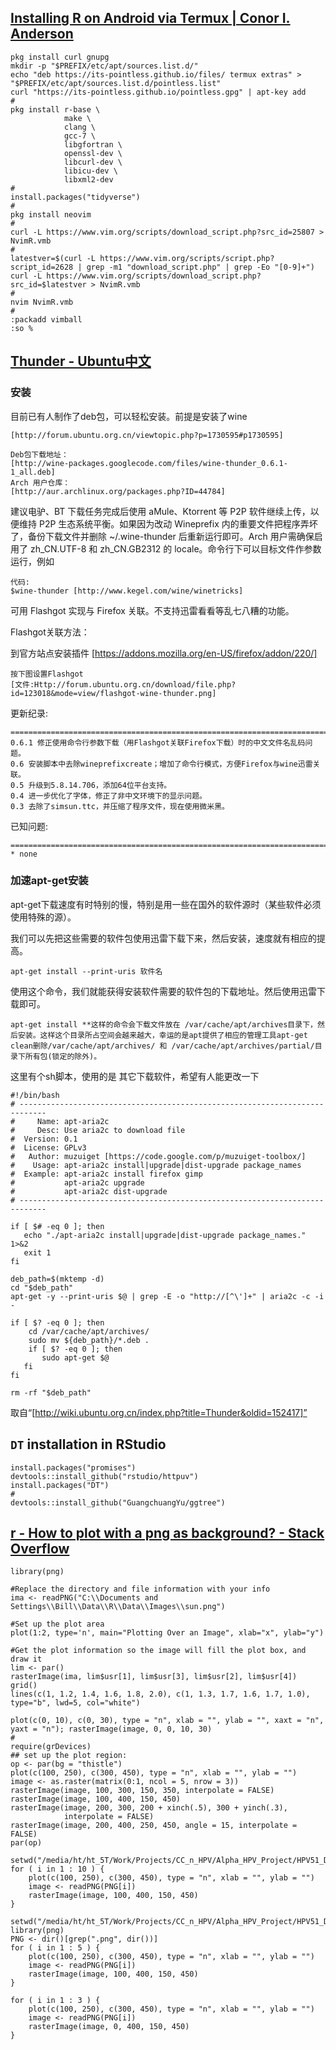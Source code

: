 ## [Installing R on Android via Termux | Conor I. Anderson](https://conr.ca/post/installing-r-on-android-via-termux/)

```
pkg install curl gnupg
mkdir -p "$PREFIX/etc/apt/sources.list.d/"
echo "deb https://its-pointless.github.io/files/ termux extras" > "$PREFIX/etc/apt/sources.list.d/pointless.list"
curl "https://its-pointless.github.io/pointless.gpg" | apt-key add
#
pkg install r-base \
            make \
            clang \
            gcc-7 \
            libgfortran \
            openssl-dev \
            libcurl-dev \
            libicu-dev \
            libxml2-dev
#
install.packages("tidyverse")
#
pkg install neovim
#
curl -L https://www.vim.org/scripts/download_script.php?src_id=25807 > NvimR.vmb
#
latestver=$(curl -L https://www.vim.org/scripts/script.php?script_id=2628 | grep -m1 "download_script.php" | grep -Eo "[0-9]+")
curl -L https://www.vim.org/scripts/download_script.php?src_id=$latestver > NvimR.vmb
#
nvim NvimR.vmb
#
:packadd vimball
:so %
```

## [Thunder - Ubuntu中文](http://wiki.ubuntu.org.cn/Thunder)

### 安装 

目前已有人制作了deb包，可以轻松安装。前提是安装了wine 

    [http://forum.ubuntu.org.cn/viewtopic.php?p=1730595#p1730595]

    Deb包下载地址：
    [http://wine-packages.googlecode.com/files/wine-thunder_0.6.1-1_all.deb]
    Arch 用户仓库：
    [http://aur.archlinux.org/packages.php?ID=44784]
    

建议电驴、BT 下载任务完成后使用 aMule、Ktorrent 等 P2P 软件继续上传，以便维持 P2P 生态系统平衡。如果因为改动 Wineprefix 内的重要文件把程序弄坏了，备份下载文件并删除 ~/.wine-thunder 后重新运行即可。Arch 用户需确保启用了 zh_CN.UTF-8 和 zh_CN.GB2312 的 locale。命令行下可以目标文件作参数运行，例如 

    代码:
    $wine-thunder [http://www.kegel.com/wine/winetricks]
    

可用 Flashgot 实现与 Firefox 关联。不支持迅雷看看等乱七八糟的功能。 

Flashgot关联方法： 

到官方站点安装插件 [https://addons.mozilla.org/en-US/firefox/addon/220/]

    按下图设置Flashgot
    [文件:Http://forum.ubuntu.org.cn/download/file.php?id=123018&mode=view/flashgot-wine-thunder.png]
    

更新纪录: 

    =======================================================================
    0.6.1 修正使用命令行参数下载（用Flashgot关联Firefox下载）时的中文文件名乱码问题。
    0.6 安装脚本中去除wineprefixcreate；增加了命令行模式，方便Firefox与wine迅雷关联。
    0.5 升级到5.8.14.706，添加64位平台支持。
    0.4 进一步优化了字体，修正了非中文环境下的显示问题。
    0.3 去除了simsun.ttc，并压缩了程序文件，现在使用微米黑。
    

已知问题: 

    =======================================================================
    * none
    

### 加速apt-get安装 

apt-get下载速度有时特别的慢，特别是用一些在国外的软件源时（某些软件必须使用特殊的源）。 

我们可以先把这些需要的软件包使用迅雷下载下来，然后安装，速度就有相应的提高。 

    apt-get install --print-uris 软件名
    

使用这个命令，我们就能获得安装软件需要的软件包的下载地址。然后使用迅雷下载即可。 

    apt-get install **这样的命令会下载文件放在 /var/cache/apt/archives目录下，然后安装。这样这个目录所占空间会越来越大，幸运的是apt提供了相应的管理工具apt-get clean删除/var/cache/apt/archives/ 和 /var/cache/apt/archives/partial/目录下所有包(锁定的除外)。
    

这里有个sh脚本，使用的是 其它下载软件，希望有人能更改一下 

    #!/bin/bash
    # ----------------------------------------------------------------------------
    #     Name: apt-aria2c
    #     Desc: Use aria2c to download file 
    #  Version: 0.1
    #  License: GPLv3
    #   Author: muzuiget [https://code.google.com/p/muzuiget-toolbox/]
    #    Usage: apt-aria2c install|upgrade|dist-upgrade package_names
    #  Example: apt-aria2c install firefox gimp
    #           apt-aria2c upgrade
    #           apt-aria2c dist-upgrade
    # ---------------------------------------------------------------------------- 
    
    if [ $# -eq 0 ]; then
       echo "./apt-aria2c install|upgrade|dist-upgrade package_names." 1>&2
       exit 1
    fi
    
    deb_path=$(mktemp -d)
    cd "$deb_path"
    apt-get -y --print-uris $@ | grep -E -o "http://[^\']+" | aria2c -c -i -
    
    if [ $? -eq 0 ]; then
        cd /var/cache/apt/archives/
        sudo mv ${deb_path}/*.deb .
        if [ $? -eq 0 ]; then
           sudo apt-get $@
       fi
    fi
    
    rm -rf "$deb_path"
    

取自“[http://wiki.ubuntu.org.cn/index.php?title=Thunder&oldid=152417]”

## `DT` installation in RStudio

```
install.packages("promises")
devtools::install_github("rstudio/httpuv")
install.packages("DT")
#
devtools::install_github("GuangchuangYu/ggtree")
```
## [r - How to plot with a png as background? - Stack Overflow](https://stackoverflow.com/questions/12918367/how-to-plot-with-a-png-as-background)

```
library(png)

#Replace the directory and file information with your info
ima <- readPNG("C:\\Documents and Settings\\Bill\\Data\\R\\Data\\Images\\sun.png")

#Set up the plot area
plot(1:2, type='n', main="Plotting Over an Image", xlab="x", ylab="y")

#Get the plot information so the image will fill the plot box, and draw it
lim <- par()
rasterImage(ima, lim$usr[1], lim$usr[3], lim$usr[2], lim$usr[4])
grid()
lines(c(1, 1.2, 1.4, 1.6, 1.8, 2.0), c(1, 1.3, 1.7, 1.6, 1.7, 1.0), type="b", lwd=5, col="white")
```

```
plot(c(0, 10), c(0, 30), type = "n", xlab = "", ylab = "", xaxt = "n", yaxt = "n"); rasterImage(image, 0, 0, 10, 30)
#
require(grDevices)
## set up the plot region:
op <- par(bg = "thistle")
plot(c(100, 250), c(300, 450), type = "n", xlab = "", ylab = "")
image <- as.raster(matrix(0:1, ncol = 5, nrow = 3))
rasterImage(image, 100, 300, 150, 350, interpolate = FALSE)
rasterImage(image, 100, 400, 150, 450)
rasterImage(image, 200, 300, 200 + xinch(.5), 300 + yinch(.3),
            interpolate = FALSE)
rasterImage(image, 200, 400, 250, 450, angle = 15, interpolate = FALSE)
par(op)

setwd("/media/ht/ht_5T/Work/Projects/CC_n_HPV/Alpha_HPV_Project/HPV51_Detect/Draft/Last/20180706")
for ( i in 1 : 10 ) {
	plot(c(100, 250), c(300, 450), type = "n", xlab = "", ylab = "")
	image <- readPNG(PNG[i])
	rasterImage(image, 100, 400, 150, 450)
}

setwd("/media/ht/ht_5T/Work/Projects/CC_n_HPV/Alpha_HPV_Project/HPV51_Detect/Draft/Last/20180706")
library(png)
PNG <- dir()[grep(".png", dir())]
for ( i in 1 : 5 ) {
	plot(c(100, 250), c(300, 450), type = "n", xlab = "", ylab = "")
	image <- readPNG(PNG[i])
	rasterImage(image, 100, 400, 150, 450)
}

for ( i in 1 : 3 ) {
	plot(c(100, 250), c(300, 450), type = "n", xlab = "", ylab = "")
	image <- readPNG(PNG[i])
	rasterImage(image, 0, 400, 150, 450)
}
```
